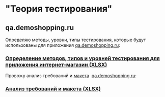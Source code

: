 # "Теория тестирования"
## qa.demoshopping.ru
Определяю методы, уровни, типы тестирования, которые будут использованы для приложения <a href=https://qa.demoshopping.ru/>qa.demoshopping.ru</a>:
### [Определение методов, типов и уровней тестирования для приложения интернет-магазин (XLSX)](https://docs.google.com/spreadsheets/d/1ziYL0xkt-QGWJ6Y73tenqoLCykeg0tgKQYwjLMyLVlU/edit?usp=sharing)
Провожу анализ требований и <a href="https://www.figma.com/file/2T99Jt5OHPqkhe4yyoe2IC/demoshopping.ru?type=design&mode=design&t=GvtQJUmNuwPVgjWr-1">макета</a>&nbsp;&nbsp;<a href="https://qa.demoshopping.ru/">qa.demoshopping.ru</a>:
### [Анализ требований и макета (XLSX)](https://docs.google.com/spreadsheets/d/1Oc43KlKHOKTIYMt4XBsJNY4O13CF2PhKv3TeFxYRij8/edit?usp=sharing)

